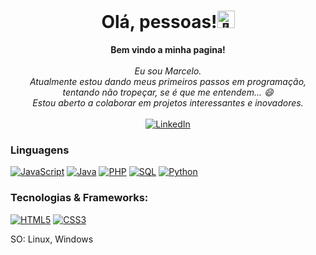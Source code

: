  <h1 align="center">Olá, pessoas!<img src="https://github.com/wervlad/wervlad/assets/24524555/766d336d-b87d-44ba-807c-c51de2bc6b4d" width="28px" alt="👋"></h1>
<p align="center">
    <b>Bem vindo a minha pagina!</b><br><br>
    <i>
        Eu sou Marcelo.<br>
       Atualmente estou dando meus primeiros passos em programação, tentando não tropeçar, se é que me entendem... 😄<br>
       Estou aberto a colaborar em projetos interessantes e inovadores.<br>
    </i><br>
 <a href="https://www.linkedin.com/in/marcelo-rei-8246a226a">
 <img src="https://img.shields.io/badge/LinkedIn-blue?style=flat-square&logo=linkedin" alt="LinkedIn" target="_blank"></a>
  <br>




### Linguagens
 [![JavaScript](https://img.shields.io/badge/javascript-black?style=for-the-badge&logo=javascript)](https://github.com/Profissional-Marcelo)
 [![Java](https://img.shields.io/badge/java-black?style=for-the-badge&logo=openjdk)](https://github.com/Profissional-Marcelo)
 [![PHP](https://img.shields.io/badge/PHP-black?style=for-the-badge&logo=php)](https://github.com/Profissional-Marcelo)
 [![SQL](https://img.shields.io/badge/sql-black?style=for-the-badge&logo=mysql)](https://github.com/Profissional-Marcelo)
 [![Python](https://img.shields.io/badge/python-black?style=for-the-badge&logo=python)](https://github.com/Profissional-Marcelo) 

### Tecnologias & Frameworks:
[![HTML5](https://img.shields.io/badge/html5-black?style=for-the-badge&logo=html5)](https://hub.docker.com/u/Profissional-Marcelo)
[![CSS3](https://img.shields.io/badge/css3-black?style=for-the-badge&logo=css3)](https://hub.docker.com/u/Profissional-Marcelo)

SO:
Linux, Windows
